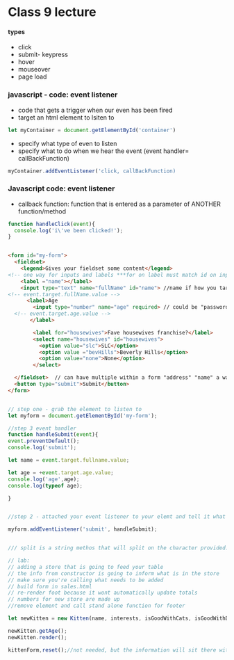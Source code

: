 # Class 9 lecture

#### types

- click
- submit- keypress
- hover
- mouseover
- page load

### javascript - code: event listener

- code that gets a trigger when our even has been fired
- target an html element to lsiten to

```js
let myContainer = document.getElementById('container')
```

- specify what type of even to listen
- specify what to do when we hear the event (event handler= callBackFunction)

```js
myContainer.addEventListener('click, callBackFunction)
```

### Javascript code: event listener

- callback function: function that is entered as a parameter of ANOTHER function/method

```js
function handleClick(event){
  console.log('i\'ve been clicked!');
}
```

```html

<form id="my-form">
  <fieldset>
    <legend>Gives your fieldset some content</legend>
<!-- one way for inputs and labels ***for on label must match id on input**** -->
    <label ="name"></label>
    <input type="text" name="fullName" id="name"> //name if how you target something
<!-- event.target.fullName.value -->
      <label>Age
        <input type="number" name="age" required> // could be "password" too
  <!-- event.target.age.value -->
       </label>

        <label for="housewives">Fave housewives franchise?</label>
        <select name="housewives" id="housewives">
          <option value="slc">SLC</option>
          <option value ="bevHills">Beverly Hills</option>
          <option value="none">None</option>
        </select>

  </fieldset>  // can have multiple within a form "address" "name" a way tp organize
  <button type="submit">Submit</button>
</form>

```

```js

// step one - grab the element to listen to
let myform = document.getElementById('my-form');

//step 3 event handler
function handleSubmit(event){
event.preventDefault();
console.log('submit');

let name = event.target.fullname.value;

let age = +event.target.age.value;
console.log('age',age);
console.log(typeof age);

}


//step 2 - attached your event listener to your elemt and tell it what to listen tfor and pass in our Event Handler (callback function)

myform.addEventListener('submit', handleSubmit);


/// split is a string methos that will split on the character provided. it will return an array of elements that were sokuts, 

// lab:
// adding a store that is going to feed your table
// the info from constructor is going to inform what is in the store
// make sure you're calling what needs to be added
// build form in sales.html
// re-render foot because it wont automatically update totals
// numbers for new store are made up
//remove element and call stand alone function for footer

let newKitten = new Kitten(name, interests, isGoodWithCats, isGoodWithDogs, isGoodWithKids, photo);

newKitten.getAge();
newKitten.render();

kittenForm,reset();//not needed, but the information will sit there without it.
